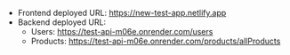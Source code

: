 - Frontend deployed URL: https://new-test-app.netlify.app
- Backend deployed URL:
  - Users: https://test-api-m06e.onrender.com/users
  - Products: https://test-api-m06e.onrender.com/products/allProducts
